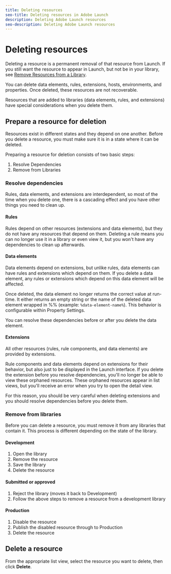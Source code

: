 ```yaml
---
title: Deleting resources
seo-title: Deleting resources in Adobe Launch
description: Deleting Adobe Launch resources
seo-description: Deleting Adobe Launch resources
---
```


# Deleting resources

Deleting a resource is a permanent removal of that resource from Launch. If you still want the resource to appear in Launch, but not be in your library, see [Remove Resources from a Library](remove-resources-from-library.md).

You can delete data elements, rules, extensions, hosts, environments, and properties. Once deleted, these resources are not recoverable.

Resources that are added to libraries \(data elements, rules, and extensions\) have special considerations when you delete them.

## Prepare a resource for deletion

Resources exist in different states and they depend on one another. Before you delete a resource, you must make sure it is in a state where it can be deleted.

Preparing a resource for deletion consists of two basic steps:

1. Resolve Dependencies
1. Remove from Libraries

### Resolve dependencies

Rules, data elements, and extensions are interdependent, so most of the time when you delete one, there is a cascading effect and you have other things you need to clean up.

#### Rules

Rules depend on other resources \(extensions and data elements\), but they do not have any resources that depend on them. Deleting a rule means you can no longer use it in a library or even view it, but you won't have any dependencies to clean up afterwards.

#### Data elements

Data elements depend on extensions, but unlike rules, data elements can have rules and extensions which depend on them. If you delete a data element, any rules or extensions which depend on this data element will be affected.

Once deleted, the data element no longer returns the correct value at run-time. It either returns an empty string or the name of the deleted data element wrapped in %% \(example: `%data-element-name%`\). This behavior is configurable within Property Settings.

You can resolve these dependencies before or after you delete the data element.

#### Extensions

All other resources \(rules, rule components, and data elements\) are provided by extensions.

Rule components and data elements depend on extensions for their behavior, but also just to be displayed in the Launch interface. If you delete the extension before you resolve dependencies, you'll no longer be able to view these orphaned resources. These orphaned resources appear in list views, but you'll receive an error when you try to open the detail view.

For this reason, you should be very careful when deleting extensions and you should resolve dependencies before you delete them.

### Remove from libraries

Before you can delete a resource, you must remove it from any libraries that contain it. This process is different depending on the state of the library.

#### Development

1. Open the library
1. Remove the resource
1. Save the library
1. Delete the resource

#### Submitted or approved

1. Reject the library \(moves it back to Development\)
1. Follow the above steps to remove a resource from a development library

#### Production

1. Disable the resource
1. Publish the disabled resource through to Production
1. Delete the resource

## Delete a resource

From the appropriate list view, select the resource you want to delete, then click **Delete**.
